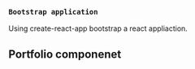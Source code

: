 ### `Bootstrap application`
Using create-react-app bootstrap a react appliaction. 



## Portfolio componenet 
